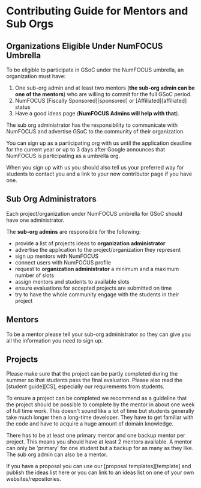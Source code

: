 # Contributing Guide for Mentors and Sub Orgs
## Organizations Eligible Under NumFOCUS Umbrella

To be eligible to participate in GSoC under the NumFOCUS umbrella, an
organization must have:

1. One sub-org admin
   and at least two mentors (**the sub-org admin can be one of the mentors**)
   who are willing to commit for the full GSoC period.
2. NumFOCUS [Fiscally Sponsored][sponsored] or [Affiliated][affiliated] status
3. Have a good ideas page (**NumFOCUS Admins will help with that**).

The sub org administrator has the responsibility to communicate with
NumFOCUS and advertise GSoC to the community of their organization.

You can sign up as a participating org with us until the application deadline for
the current year or up to 3 days after Google announces that NumFOCUS is
participating as a umbrella org.

When you sign up with us you should also tell us your preferred way for students
to contact you and a link to your new contributor page if you have one.

## Sub Org Administrators

Each project/organization under NumFOCUS umbrella for GSoC should have one
administrator.

The **sub-org admins** are responsible for the following:

- provide a list of projects ideas to **organization administrator**
- advertise the application to the project/organization they represent
- sign up mentors with NumFOCUS
- connect users with NumFOCUS profile
- request to **organization administrator** a minimum and a maximum number of
  slots
- assign mentors and students to available slots
- ensure evaluations for accepted projects are submitted on time
- try to have the whole community engage with the students in their project

## Mentors

To be a mentor please tell your sub-org administrator so they can give you all the
information you need to sign up.

## Projects

Please make sure that the project can be partly completed during the summer so
that students pass the final evaluation. Please also read
the [student guide][CS], especially our requirements from students.

To ensure a project can be completed we recommend as a guideline that the
project should be possible to complete by the mentor in about one week of full
time work. This doesn't sound like a lot of time but students generally take
much longer then a long-time developer. They have to get familiar with the code
and have to acquire a huge amount of domain knowledge.

There has to be at least one primary mentor and one backup mentor per project.
This means you should have at least 2 mentors available. A mentor can only be
'primary' for one student but a backup for as many as they like. The sub org
admin can also be a mentor.

If you have a proposal you can use our [proposal templates][template] and
publish the ideas list here or you can link to an ideas list on one of your own
websites/repositories.

